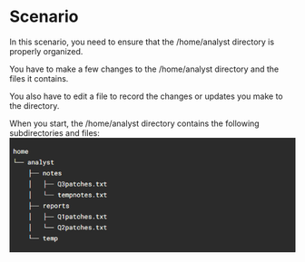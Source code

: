 # Scenario
In this scenario, you need to ensure that the /home/analyst directory is properly organized.

You have to make a few changes to the /home/analyst directory and the files it contains.

You also have to edit a file to record the changes or updates you make to the directory.

When you start, the /home/analyst directory contains the following subdirectories and files:
![raw_tree_1](https://github.com/Cr1msonPho3nix/Linux_projects/blob/main/img/Manage%20files%20Linux/raw_tree_1.PNG)